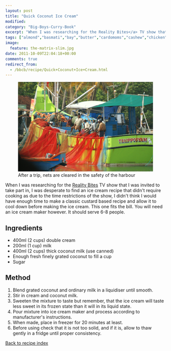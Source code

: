 ```yaml
---
layout: post
title: "Quick Coconut Ice Cream"
modified:
category: "Big-Boys-Curry-Book"
excerpt: "When I was researching for the Reality Bites</a> TV show that I was invited to"
tags: ["almond","basmati","bay","butter","cardomoms","cashew","chicken","cinnamon","cloves","cumin","ghee","lamb","mace","nuts","pepper","rice","saffron","turmeric"]
image:
  feature: the-matrix-slim.jpg
date: 2011-10-09T22:04:18+00:00
comments: true
redirect_from: 
  - /bbcb/recipe/Quick+Coconut+Ice+Cream.html
---
```


<figure>
	<a href="/images/bbcb/pict2372.jpg" alt="Fishermen, Ashtamudi Lake, Kerala, India" title="Fishermen, Ashtamudi Lake, Kerala, India &#169; Ashley Kitson 12/09/2011"><img src="/images/bbcb/pict2372.jpg"/></a>
	<figcaption>After a trip, nets are cleared in the safety of the harbour</figcaption>
</figure>

When I was researching for the <a href="http://www.northantset.co.uk/news/local/corbyshley_s_kitchen_drama_1_753783" target="_blank" title="read about the show" class="bbcbrecipeextlink">Reality Bites</a> TV show that I was invited to take part in, I was desperate to find an ice cream recipe that didn't require cooking as due to the time restrictions of the show, I didn't think I would have enough time to make a classic custard based recipe and allow it to cool down before making the ice cream.  This one fits the bill.  You will need an ice cream maker however.  It should serve 6-8 people.
        
## Ingredients
        
<ul><li>400ml (2 cups) double cream</li><li>200ml (1 cup) milk</li><li>400ml (2 cups) thick coconut milk (use canned)</li><li>Enough fresh finely grated coconut to fill a cup</li><li>Sugar</li></ul>
        
## Method

<ol><li>Blend grated coconut and ordinary milk in a liquidiser until smooth.</li><li>Stir in cream and coconut milk.</li><li>Sweeten the mixture to taste but remember, that the ice cream will taste less sweet in its frozen state than it will in its liquid state.</li><li>Pour mixture into ice cream maker and process according to manufacturer's instructions.</li><li>When made, place in freezer for 20 minutes at least.</li><li>Before using check that it is not too solid, and if it is, allow to thaw gently in a fridge until proper consistency.</li></ol>   

<a href="/bbcb">Back to recipe index</a>      